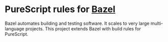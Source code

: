 # PureScript rules for [Bazel][bazel]

Bazel automates building and testing software. It scales to very large
multi-language projects. This project extends Bazel with build rules for
PureScript.

[bazel]: https://bazel.build
[nix]: https://nixos.org/nix
